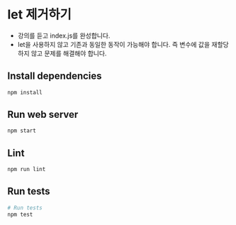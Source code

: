 # let 제거하기

- 강의를 듣고 index.js를 완성합니다.
- let을 사용하지 않고 기존과 동일한 동작이 가능해야 합니다. 즉 변수에 값을 재할당 하지 않고 문제를 해결해야 합니다.

## Install dependencies

```bash
npm install
```

## Run web server

```bash
npm start
```

## Lint

```bash
npm run lint
```

## Run tests

```bash
# Run tests
npm test
```
